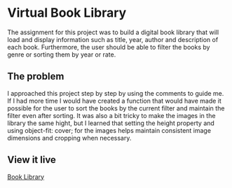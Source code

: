 # Virtual Book Library

The assignment for this project was to build a digital book library that will load and display information such as title, year, author and description of each book. Furthermore, the user should be able to filter the books by genre or sorting them by year or rate.

## The problem

I approached this project step by step by using the comments to guide me.
If I had more time I would have created a function that would have made it possible for the user to sort the books by the current filter and maintain the filter even after sorting.
It was also a bit tricky to make the images in the library the same hight, but I learned that setting the height property and using object-fit: cover; for the images helps maintain consistent image dimensions and cropping when necessary.

## View it live

[Book Library](https://technigo-project-library-2023.netlify.app/)
